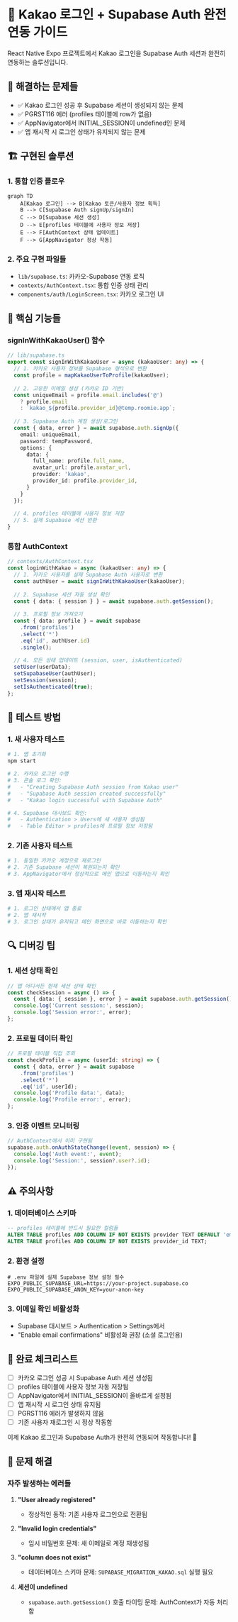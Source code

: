 # 🚀 Kakao 로그인 + Supabase Auth 완전 연동 가이드

React Native Expo 프로젝트에서 Kakao 로그인을 Supabase Auth 세션과 완전히 연동하는 솔루션입니다.

## 🎯 해결하는 문제들

- ✅ Kakao 로그인 성공 후 Supabase 세션이 생성되지 않는 문제
- ✅ PGRST116 에러 (profiles 테이블에 row가 없음)
- ✅ AppNavigator에서 INITIAL_SESSION이 undefined인 문제
- ✅ 앱 재시작 시 로그인 상태가 유지되지 않는 문제

## 🏗️ 구현된 솔루션

### 1. 통합 인증 플로우

```mermaid
graph TD
    A[Kakao 로그인] --> B[Kakao 토큰/사용자 정보 획득]
    B --> C[Supabase Auth signUp/signIn]
    C --> D[Supabase 세션 생성]
    D --> E[profiles 테이블에 사용자 정보 저장]
    E --> F[AuthContext 상태 업데이트]
    F --> G[AppNavigator 정상 작동]
```

### 2. 주요 구현 파일들

- `lib/supabase.ts`: 카카오-Supabase 연동 로직
- `contexts/AuthContext.tsx`: 통합 인증 상태 관리
- `components/auth/LoginScreen.tsx`: 카카오 로그인 UI

## 🔧 핵심 기능들

### signInWithKakaoUser() 함수

```typescript
// lib/supabase.ts
export const signInWithKakaoUser = async (kakaoUser: any) => {
  // 1. 카카오 사용자 정보를 Supabase 형식으로 변환
  const profile = mapKakaoUserToProfile(kakaoUser);
  
  // 2. 고유한 이메일 생성 (카카오 ID 기반)
  const uniqueEmail = profile.email.includes('@') 
    ? profile.email 
    : `kakao_${profile.provider_id}@temp.roomie.app`;
  
  // 3. Supabase Auth 계정 생성/로그인
  const { data, error } = await supabase.auth.signUp({
    email: uniqueEmail,
    password: tempPassword,
    options: {
      data: {
        full_name: profile.full_name,
        avatar_url: profile.avatar_url,
        provider: 'kakao',
        provider_id: profile.provider_id,
      }
    }
  });
  
  // 4. profiles 테이블에 사용자 정보 저장
  // 5. 실제 Supabase 세션 반환
}
```

### 통합 AuthContext

```typescript
// contexts/AuthContext.tsx
const loginWithKakao = async (kakaoUser: any) => {
  // 1. 카카오 사용자를 실제 Supabase Auth 사용자로 변환
  const authUser = await signInWithKakaoUser(kakaoUser);
  
  // 2. Supabase 세션 자동 생성 확인
  const { data: { session } } = await supabase.auth.getSession();
  
  // 3. 프로필 정보 가져오기
  const { data: profile } = await supabase
    .from('profiles')
    .select('*')
    .eq('id', authUser.id)
    .single();
  
  // 4. 모든 상태 업데이트 (session, user, isAuthenticated)
  setUser(userData);
  setSupabaseUser(authUser);
  setSession(session);
  setIsAuthenticated(true);
};
```

## 🧪 테스트 방법

### 1. 새 사용자 테스트
```bash
# 1. 앱 초기화
npm start

# 2. 카카오 로그인 수행
# 3. 콘솔 로그 확인:
#   - "Creating Supabase Auth session from Kakao user"
#   - "Supabase Auth session created successfully"
#   - "Kakao login successful with Supabase Auth"

# 4. Supabase 대시보드 확인:
#   - Authentication > Users에 새 사용자 생성됨
#   - Table Editor > profiles에 프로필 정보 저장됨
```

### 2. 기존 사용자 테스트
```bash
# 1. 동일한 카카오 계정으로 재로그인
# 2. 기존 Supabase 세션이 복원되는지 확인
# 3. AppNavigator에서 정상적으로 메인 앱으로 이동하는지 확인
```

### 3. 앱 재시작 테스트
```bash
# 1. 로그인 상태에서 앱 종료
# 2. 앱 재시작
# 3. 로그인 상태가 유지되고 메인 화면으로 바로 이동하는지 확인
```

## 🔍 디버깅 팁

### 1. 세션 상태 확인
```typescript
// 앱 어디서든 현재 세션 상태 확인
const checkSession = async () => {
  const { data: { session }, error } = await supabase.auth.getSession();
  console.log('Current session:', session);
  console.log('Session error:', error);
};
```

### 2. 프로필 데이터 확인
```typescript
// 프로필 테이블 직접 조회
const checkProfile = async (userId: string) => {
  const { data, error } = await supabase
    .from('profiles')
    .select('*')
    .eq('id', userId);
  console.log('Profile data:', data);
  console.log('Profile error:', error);
};
```

### 3. 인증 이벤트 모니터링
```typescript
// AuthContext에서 이미 구현됨
supabase.auth.onAuthStateChange((event, session) => {
  console.log('Auth event:', event);
  console.log('Session:', session?.user?.id);
});
```

## ⚠️ 주의사항

### 1. 데이터베이스 스키마
```sql
-- profiles 테이블에 반드시 필요한 컬럼들
ALTER TABLE profiles ADD COLUMN IF NOT EXISTS provider TEXT DEFAULT 'email';
ALTER TABLE profiles ADD COLUMN IF NOT EXISTS provider_id TEXT;
```

### 2. 환경 설정
```env
# .env 파일에 실제 Supabase 정보 설정 필수
EXPO_PUBLIC_SUPABASE_URL=https://your-project.supabase.co
EXPO_PUBLIC_SUPABASE_ANON_KEY=your-anon-key
```

### 3. 이메일 확인 비활성화
- Supabase 대시보드 > Authentication > Settings에서
- "Enable email confirmations" 비활성화 권장 (소셜 로그인용)

## 🎉 완료 체크리스트

- [ ] 카카오 로그인 성공 시 Supabase Auth 세션 생성됨
- [ ] profiles 테이블에 사용자 정보 자동 저장됨
- [ ] AppNavigator에서 INITIAL_SESSION이 올바르게 설정됨
- [ ] 앱 재시작 시 로그인 상태 유지됨
- [ ] PGRST116 에러가 발생하지 않음
- [ ] 기존 사용자 재로그인 시 정상 작동함

이제 Kakao 로그인과 Supabase Auth가 완전히 연동되어 작동합니다! 🚀

## 📝 문제 해결

### 자주 발생하는 에러들

1. **"User already registered"**
   - 정상적인 동작: 기존 사용자 로그인으로 전환됨

2. **"Invalid login credentials"**
   - 임시 비밀번호 문제: 새 이메일로 계정 재생성됨

3. **"column does not exist"**
   - 데이터베이스 스키마 문제: `SUPABASE_MIGRATION_KAKAO.sql` 실행 필요

4. **세션이 undefined**
   - `supabase.auth.getSession()` 호출 타이밍 문제: AuthContext가 자동 처리함